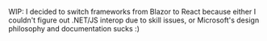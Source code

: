 WIP: I decided to switch frameworks from Blazor to React because either I couldn't figure out .NET/JS interop due to skill issues, or Microsoft's design philosophy and documentation sucks :)
